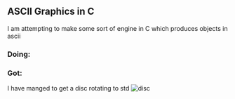 ## ASCII Graphics in C

I am attempting to make some sort of engine in C which produces objects in ascii

### Doing:


### Got:
I have manged to get a disc rotating to std
![disc](./photos/disc.png)
